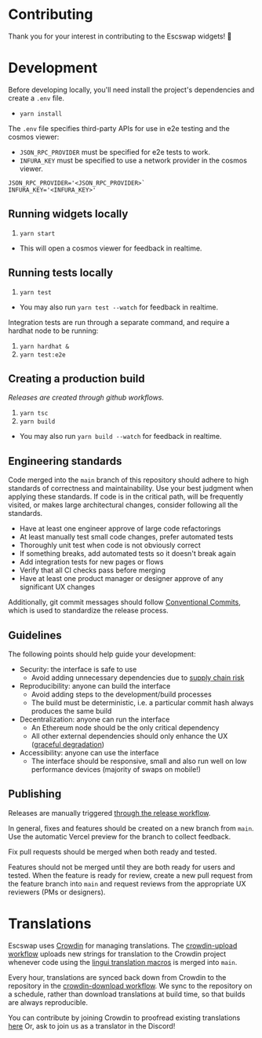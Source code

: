 # Contributing

Thank you for your interest in contributing to the Escswap widgets! 🦄

# Development

Before developing locally, you'll need install the project's dependencies and create a `.env` file.

- `yarn install`

The `.env` file specifies third-party APIs for use in e2e testing and the cosmos viewer:
- `JSON_RPC_PROVIDER` must be specified for e2e tests to work.
- `INFURA_KEY` must be specified to use a network provider in the cosmos viewer.

```
JSON_RPC_PROVIDER='<JSON_RPC_PROVIDER>`
INFURA_KEY='<INFURA_KEY>'
```

## Running widgets locally

1. `yarn start`
- This will open a cosmos viewer for feedback in realtime.

## Running tests locally

1. `yarn test`
- You may also run `yarn test --watch` for feedback in realtime.

Integration tests are run through a separate command, and require a hardhat node to be running:

1. `yarn hardhat &`
1. `yarn test:e2e`

## Creating a production build

_Releases are created through github workflows._

1. `yarn tsc`
1. `yarn build`
- You may also run `yarn build --watch` for feedback in realtime.

## Engineering standards

Code merged into the `main` branch of this repository should adhere to high standards of correctness and maintainability. 
Use your best judgment when applying these standards.
If code is in the critical path, will be frequently visited, or makes large architectural changes, consider following all the standards.

- Have at least one engineer approve of large code refactorings
- At least manually test small code changes, prefer automated tests
- Thoroughly unit test when code is not obviously correct
- If something breaks, add automated tests so it doesn't break again
- Add integration tests for new pages or flows
- Verify that all CI checks pass before merging
- Have at least one product manager or designer approve of any significant UX changes

Additionally, git commit messages should follow [Conventional Commits](https://conventionalcommits.org), which is used to standardize the release process.

## Guidelines

The following points should help guide your development:

- Security: the interface is safe to use
  - Avoid adding unnecessary dependencies due to [supply chain risk](https://github.com/LavaMoat/lavamoat#further-reading-on-software-supplychain-security)
- Reproducibility: anyone can build the interface
  - Avoid adding steps to the development/build processes
  - The build must be deterministic, i.e. a particular commit hash always produces the same build
- Decentralization: anyone can run the interface
  - An Ethereum node should be the only critical dependency 
  - All other external dependencies should only enhance the UX ([graceful degradation](https://developer.mozilla.org/en-US/docs/Glossary/Graceful_degradation))
- Accessibility: anyone can use the interface
  - The interface should be responsive, small and also run well on low performance devices (majority of swaps on mobile!)

## Publishing

Releases are manually triggered [through the release workflow](https://github.com/Escswap/escswap-interface/actions/workflows/release.yaml).

In general, fixes and features should be created on a new branch from `main`.
Use the automatic Vercel preview for the branch to collect feedback.  

Fix pull requests should be merged when both ready and tested. 

Features should not be merged until they are both ready for users and tested.
When the feature is ready for review, create a new pull request from the feature branch into `main` and request reviews from the appropriate UX reviewers (PMs or designers).

# Translations

Escswap uses [Crowdin](https://crowdin.com/project/escswap-interface) for managing translations. 
The [crowdin-upload workflow](./.github/workflows/crowdin-upload.yaml) uploads new strings for translation to the Crowdin project whenever code using the [lingui translation macros](https://lingui.js.org/ref/macro.html) is merged into `main`.

Every hour, translations are synced back down from Crowdin to the repository in the [crowdin-download workflow](./.github/workflows/crowdin-download.yaml).
We sync to the repository on a schedule, rather than download translations at build time, so that builds are always reproducible.

You can contribute by joining Crowdin to proofread existing translations [here](https://crowdin.com/project/escswap-interface/invite?d=93i5n413q403t4g473p443o4c3t2g3s21343u2c3n403l4b3v2735353i4g4k4l4g453j4g4o4j4e4k4b323l4a3h463s4g453q443m4e3t2b303s2a35353l403o443v293e303k4g4n4r4g483i4g4r4j4e4o473i5n4a3t463t4o4)
Or, ask to join us as a translator in the Discord!
